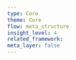 ```yaml
---
type: Core
theme: Core
flow: meta_structure
insight_level: 4
related_framework: 
meta_layer: false
---
```

